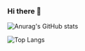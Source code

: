 ### Hi there 👋


![Anurag's GitHub stats](https://github-readme-stats.vercel.app/api?username=alabliuk&show_icons=true&theme=default&count_private=true&role=OWNER,COLLABORATOR)

![Top Langs](https://github-readme-stats.vercel.app/api/top-langs/?username=alabliuk&layout=compact&langs_count=10)

<!--
**alabliuk/alabliuk** is a ✨ _special_ ✨ repository because its `README.md` (this file) appears on your GitHub profile.

Here are some ideas to get you started:

- 🔭 I’m currently working on ...
- 🌱 I’m currently learning ...
- 👯 I’m looking to collaborate on ...
- 🤔 I’m looking for help with ...
- 💬 Ask me about ...
- 📫 How to reach me: ...
- 😄 Pronouns: ...
- ⚡ Fun fact: ...
-->
